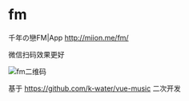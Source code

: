 # fm
千年の戀FM|App http://miion.me/fm/

微信扫码效果更好

 ![fm二维码](fm二维码.png)

基于 https://github.com/k-water/vue-music 二次开发


